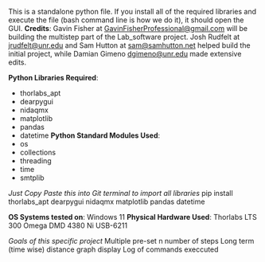 This is a standalone python file. If you install all of the required libraries and execute the file (bash command line is how we do it), it should open the GUI.
**Credits**:
Gavin Fisher at GavinFisherProfessional@gmail.com will be building the multistep part of the Lab_software project.
Josh Rudfelt at jrudfelt@unr.edu and
Sam Hutton at sam@samhutton.net helped build the initial project, while
Damian Gimeno dgimeno@unr.edu made extensive edits.

**Python Libraries Required**:
- thorlabs_apt
- dearpygui
- nidaqmx
- matplotlib
- pandas
- datetime
**Python Standard Modules Used**:
- os
- collections
- threading
- time
- smtplib

*Just Copy Paste this into Git terminal to import all libraries*
pip install thorlabs_apt dearpygui nidaqmx matplotlib pandas datetime

**OS Systems tested on**:
Windows 11
**Physical Hardware Used**:
Thorlabs LTS 300
Omega DMD 4380
Ni USB-6211

*Goals of this specific project*
Multiple pre-set n number of steps
Long term (time wise) distance graph display 
Log of commands execcuted
